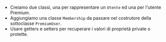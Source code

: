 - Creiamo due classi, una per rappresentare un `Utente` ed una per l'utente Premium.
- Aggiungiamo una classe `Membership` da passare nel costrutore della sottoclasse `PremiumUser`. 
- Usare getters e setters per recuperare i valori di proprietá private o protette.